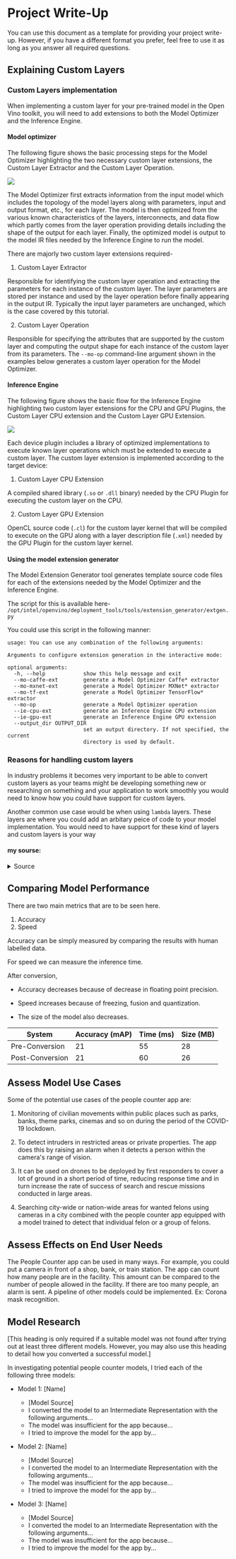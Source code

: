 # Project Write-Up

You can use this document as a template for providing your project write-up. However, if you
have a different format you prefer, feel free to use it as long as you answer all required
questions.

## Explaining Custom Layers

### Custom Layers implementation

When implementing a custom layer for your pre-trained model in the
Open Vino toolkit, you will need to add extensions to both the Model 
Optimizer and the Inference Engine.

#### Model optimizer

The following figure shows the basic processing steps for the Model Optimizer highlighting the two necessary custom layer extensions, the Custom Layer Extractor and the Custom Layer Operation.

![](images/MO_extensions_flow.png)

The Model Optimizer first extracts information from the input model which includes the topology of the model layers along with parameters, input and output format, etc., for each layer. The model is then optimized from the various known characteristics of the layers, interconnects, and data flow which partly comes from the layer operation providing details including the shape of the output for each layer. Finally, the optimized model is output to the model IR files needed by the Inference Engine to run the model.

There are majorly two custom layer extensions required-

1. Custom Layer Extractor

Responsible for identifying the custom layer operation and extracting the parameters for each instance of the custom layer. The layer parameters are stored per instance and used by the layer operation before finally appearing in the output IR. Typically the input layer parameters are unchanged, which is the case covered by this tutorial.

2. Custom Layer Operation

Responsible for specifying the attributes that are supported by the custom layer and computing the output shape for each instance of the custom layer from its parameters. The `--mo-op` command-line argument shown in the examples below generates a custom layer operation for the Model Optimizer.

#### Inference Engine

The following figure shows the basic flow for the Inference Engine highlighting two custom layer extensions for the CPU and GPU Plugins, the Custom Layer CPU extension and the Custom Layer GPU Extension.

![](images/IE_extensions_flow.png)

Each device plugin includes a library of optimized implementations to execute known layer operations which must be extended to execute a custom layer. The custom layer extension is implemented according to the target device:

1. Custom Layer CPU Extension

A compiled shared library (`.so` or `.dll` binary) needed by the CPU Plugin for executing the custom layer on the CPU.

2. Custom Layer GPU Extension

OpenCL source code (`.cl`) for the custom layer kernel that will be compiled to execute on the GPU along with a layer description file (`.xml`) needed by the GPU Plugin for the custom layer kernel.

#### Using the model extension generator

The Model Extension Generator tool generates template source code files for each of the extensions needed by the Model Optimizer and the Inference Engine.

The script for this is available here-  `/opt/intel/openvino/deployment_tools/tools/extension_generator/extgen.py`

You could use this script in the following manner:

```
usage: You can use any combination of the following arguments:

Arguments to configure extension generation in the interactive mode:

optional arguments:
  -h, --help            show this help message and exit
  --mo-caffe-ext        generate a Model Optimizer Caffe* extractor
  --mo-mxnet-ext        generate a Model Optimizer MXNet* extractor
  --mo-tf-ext           generate a Model Optimizer TensorFlow* extractor
  --mo-op               generate a Model Optimizer operation
  --ie-cpu-ext          generate an Inference Engine CPU extension
  --ie-gpu-ext          generate an Inference Engine GPU extension
  --output_dir OUTPUT_DIR
                        set an output directory. If not specified, the current
                        directory is used by default.
```

### Reasons for handling custom layers

In industry problems it becomes very important to be able to convert custom layers as your teams might be developing something new or researching on something and your application to work smoothly you would need to know how you could have support for custom layers.

Another common use case would be when using `lambda` layers. These layers are where you could add an arbitary peice of code to your model implementation. You would need to have support for these kind of layers and custom layers is your way 

#### my sourse:
<details>
  <summary>Source</summary>
  https://docs.openvinotoolkit.org/
</details>

## Comparing Model Performance

There are two main metrics that are to be seen here.
1. Accuracy
2. Speed

Accuracy can be simply measured by comparing the results with human labelled data.

For speed we can measure the inference time.

After conversion, 

- Accuracy decreases because of decrease in floating point precision.

- Speed increases because of freezing, fusion and quantization.

- The size of the model also decreases.

|System |Accuracy (mAP)  |Time (ms)  |Size (MB)  |
|---|---|---|---|
|Pre-Conversion   |21   |55   |28   |
|Post-Conversion   |21   |60   |26   |


## Assess Model Use Cases

Some of the potential use cases of the people counter app are:

1. Monitoring of civilian movements within public places such as parks, banks, theme parks, cinemas and so on during the period of the COVID-19 lockdown.

2. To detect intruders in restricted areas or private properties. The app does this by raising an alarm when it detects a person within the camera's range of vision.

3. It can be used on drones to be deployed by first responders to cover a lot of ground in a short period of time, reducing response time and in turn increase the rate of success of search and rescue missions conducted in large areas.

4. Searching city-wide or nation-wide areas for wanted felons using cameras in a city combined with the people counter app equipped with a model trained to detect that individual felon or a group of felons.


## Assess Effects on End User Needs

The People Counter app can be used in many ways. For example, you could put a camera in front of a shop, bank, or train station. The app can count how many people are in the facility. This amount can be compared to the number of people allowed in the facility. If there are too many people, an alarm is sent. A pipeline of other models could be implemented. Ex: Corona mask recognition.

## Model Research

[This heading is only required if a suitable model was not found after trying out at least three
different models. However, you may also use this heading to detail how you converted 
a successful model.]

In investigating potential people counter models, I tried each of the following three models:

- Model 1: [Name]
  - [Model Source]
  - I converted the model to an Intermediate Representation with the following arguments...
  - The model was insufficient for the app because...
  - I tried to improve the model for the app by...
  
- Model 2: [Name]
  - [Model Source]
  - I converted the model to an Intermediate Representation with the following arguments...
  - The model was insufficient for the app because...
  - I tried to improve the model for the app by...

- Model 3: [Name]
  - [Model Source]
  - I converted the model to an Intermediate Representation with the following arguments...
  - The model was insufficient for the app because...
  - I tried to improve the model for the app by...
